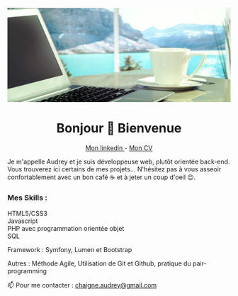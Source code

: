 <p align="center" ><img src="https://github.com/Audrey-Chaigne/Audrey-Chaigne/blob/main/img/cover4.jpg" /> </p>

<h1 align="center"> Bonjour 👋 Bienvenue  </h1>
<p align="center"> 
  <a href="https://www.linkedin.com/in/audrey-chaigne/"> Mon linkedin </a>
   - 
  <a href="https://github.com/Audrey-Chaigne/Audrey-Chaigne/blob/master/img/CV-Audrey-Chaigne.pdf"> Mon CV </a>
</p>


Je m'appelle Audrey et je suis développeuse web, plutôt orientée back-end. </br>
Vous trouverez ici certains de mes projets... N'hésitez pas à vous asseoir confortablement avec un bon café ☕ et à jeter un coup d'oeil 😉.

### Mes Skills : 
HTML5/CSS3</br>
Javascript</br>
PHP avec programmation orientée objet</br>
SQL

Framework : Symfony, Lumen et Bootstrap

Autres : Méthode Agile, Utilisation de Git et Github, pratique du pair-programming

📫 Pour me contacter : chaigne.audrey@gmail.com

<!--
**Audrey-Chaigne/Audrey-Chaigne** is a ✨ _special_ ✨ repository because its `README.md` (this file) appears on your GitHub profile.

Here are some ideas to get you started:

- 🔭 I’m currently working on ...
- 🌱 I’m currently learning ...
- 👯 I’m looking to collaborate on ...
- 🤔 I’m looking for help with ...
- 💬 Ask me about ...
- 📫 How to reach me: ...
- 😄 Pronouns: ...
- ⚡ Fun fact: ...
-->
